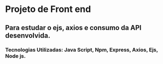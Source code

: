 # Projeto de Front end 
## Para estudar o ejs, axios e consumo da API desenvolvida.

### Tecnologias Utilizadas: Java Script, Npm, Express, Axios, Ejs, Node js.

